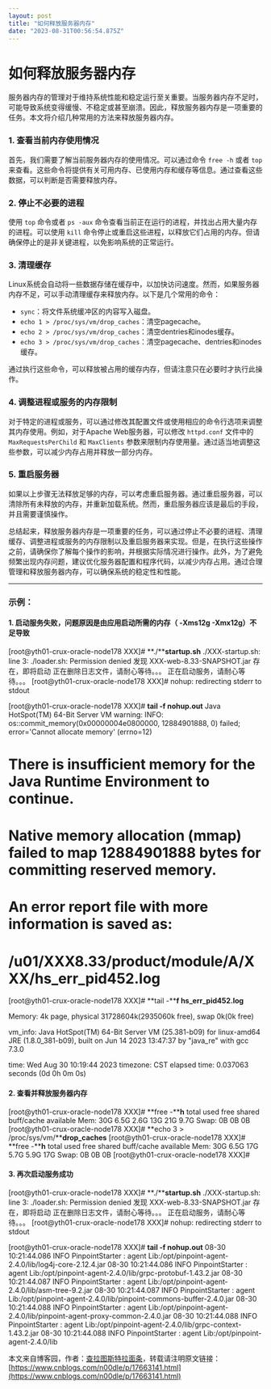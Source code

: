 ```yaml
---
layout: post
title: "如何释放服务器内存"
date: "2023-08-31T00:56:54.875Z"
---
```

如何释放服务器内存
=========

服务器内存的管理对于维持系统性能和稳定运行至关重要。当服务器内存不足时，可能导致系统变得缓慢、不稳定或甚至崩溃。因此，释放服务器内存是一项重要的任务。本文将介绍几种常用的方法来释放服务器内存。

### 1\. 查看当前内存使用情况

首先，我们需要了解当前服务器内存的使用情况。可以通过命令 `free -h` 或者 `top` 来查看。这些命令将提供有关可用内存、已使用内存和缓存等信息。通过查看这些数据，可以判断是否需要释放内存。

### 2\. 停止不必要的进程

使用 `top` 命令或者 `ps -aux` 命令查看当前正在运行的进程，并找出占用大量内存的进程。可以使用 `kill` 命令停止或重启这些进程，以释放它们占用的内存。但请确保停止的是非关键进程，以免影响系统的正常运行。

### 3\. 清理缓存

Linux系统会自动将一些数据存储在缓存中，以加快访问速度。然而，如果服务器内存不足，可以手动清理缓存来释放内存。以下是几个常用的命令：

*   `sync`：将文件系统缓冲区的内容写入磁盘。
*   `echo 1 > /proc/sys/vm/drop_caches`：清空pagecache。
*   `echo 2 > /proc/sys/vm/drop_caches`：清空dentries和inodes缓存。
*   `echo 3 > /proc/sys/vm/drop_caches`：清空pagecache、dentries和inodes缓存。

通过执行这些命令，可以释放被占用的缓存内存，但请注意只在必要时才执行此操作。

### 4\. 调整进程或服务的内存限制

对于特定的进程或服务，可以通过修改其配置文件或使用相应的命令行选项来调整其内存使用。例如，对于Apache Web服务器，可以修改 `httpd.conf` 文件中的 `MaxRequestsPerChild` 和 `MaxClients` 参数来限制内存使用量。通过适当地调整这些参数，可以减少内存占用并释放一部分内存。

### 5\. 重启服务器

如果以上步骤无法释放足够的内存，可以考虑重启服务器。通过重启服务器，可以清除所有未释放的内存，并重新加载系统。然而，重启服务器应该是最后的手段，并且需要谨慎操作。

总结起来，释放服务器内存是一项重要的任务，可以通过停止不必要的进程、清理缓存、调整进程或服务的内存限制以及重启服务器来实现。但是，在执行这些操作之前，请确保你了解每个操作的影响，并根据实际情况进行操作。此外，为了避免频繁出现内存问题，建议优化服务器配置和程序代码，以减少内存占用。通过合理管理和释放服务器内存，可以确保系统的稳定性和性能。

* * *

### 示例：

#### 1\. 启动服务失败，问题原因是由应用启动所需的内存（ -Xms12g -Xmx12g）不足导致

\[root@yth01-crux-oracle-node178 XXX\]# **./****startup.sh**
./XXX-startup.sh: line 3: ./loader.sh: Permission denied
发现 XXX\-web-8.33\-SNAPSHOT.jar 存在，即将启动
正在删除日志文件，请耐心等待。。。
正在启动服务，请耐心等待。。。
\[root@yth01\-crux-oracle-node178 XXX\]# nohup: redirecting stderr to stdout

\[root@yth01\-crux-oracle-node178 XXX\]# **tail -f nohup.out**
Java HotSpot(TM) 64\-Bit Server VM warning: INFO: os::commit\_memory(0x00000004e0800000, 12884901888, 0) failed; error='Cannot allocate memory' (errno=12)
#
# There is insufficient memory for the Java Runtime Environment to continue.
# Native memory allocation (mmap) failed to map 12884901888 bytes for committing reserved memory.
# An error report file with more information is saved as:
# /u01/XXX8.33/product/module/A/XXX/hs\_err\_pid452.log


\[root@yth01\-crux-oracle-node178 XXX\]# **tail -****f hs\_err\_pid452.log**

Memory: 4k page, physical 31728604k(2935060k free), swap 0k(0k free)

vm\_info: Java HotSpot(TM) 64\-Bit Server VM (25.381\-b09) for linux-amd64 JRE (1.8.0\_381-b09), built on Jun 14 2023 13:47:37 by "java\_re" with gcc 7.3.0

time: Wed Aug 30 10:19:44 2023
timezone: CST
elapsed time: 0.037063 seconds (0d 0h 0m 0s)

#### 2\. 查看并释放服务器内存

\[root@yth01-crux-oracle-node178 XXX\]# **free -****h**
total used free shared buff/cache available
Mem: 30G 6.5G 2.6G 13G 21G 9.7G
Swap: 0B 0B 0B
\[root@yth01\-crux-oracle-node178 XXX\]# **echo 3 > /proc/sys/vm/****drop\_caches**
\[root@yth01\-crux-oracle-node178 XXX\]# **free -****h**
total used free shared buff/cache available
Mem: 30G 6.5G 17G 5.7G 5.9G 17G
Swap: 0B 0B 0B
\[root@yth01\-crux-oracle-node178 XXX\]#

#### 3\. 再次启动服务成功

\[root@yth01-crux-oracle-node178 XXX\]# **./****startup.sh**
./XXX-startup.sh: line 3: ./loader.sh: Permission denied
发现 XXX\-web-8.33\-SNAPSHOT.jar 存在，即将启动
正在删除日志文件，请耐心等待。。。
正在启动服务，请耐心等待。。。
\[root@yth01\-crux-oracle-node178 XXX\]# nohup: redirecting stderr to stdout

\[root@yth01\-crux-oracle-node178 XXX\]# **tail -f nohup.out**
08\-30 10:21:44.086 INFO PinpointStarter : agent Lib:/opt/pinpoint-agent-2.4.0/lib/log4j-core-2.12.4.jar
08\-30 10:21:44.086 INFO PinpointStarter : agent Lib:/opt/pinpoint-agent-2.4.0/lib/grpc-protobuf-1.43.2.jar
08\-30 10:21:44.087 INFO PinpointStarter : agent Lib:/opt/pinpoint-agent-2.4.0/lib/asm-tree-9.2.jar
08\-30 10:21:44.087 INFO PinpointStarter : agent Lib:/opt/pinpoint-agent-2.4.0/lib/pinpoint-commons-buffer-2.4.0.jar
08\-30 10:21:44.088 INFO PinpointStarter : agent Lib:/opt/pinpoint-agent-2.4.0/lib/pinpoint-agent-proxy-common-2.4.0.jar
08\-30 10:21:44.088 INFO PinpointStarter : agent Lib:/opt/pinpoint-agent-2.4.0/lib/grpc-context-1.43.2.jar
08\-30 10:21:44.088 INFO PinpointStarter : agent Lib:/opt/pinpoint-agent-2.4.0/lib

本文来自博客园，作者：[查拉图斯特拉面条](https://www.cnblogs.com/n00dle/)，转载请注明原文链接：[https://www.cnblogs.com/n00dle/p/17663141.html](https://www.cnblogs.com/n00dle/p/17663141.html)